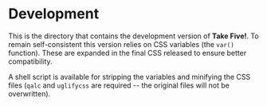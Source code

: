 # Development

This is the directory that contains the development version of **Take Five!**.
To remain self-consistent this version relies on CSS variables (the `var()`
function). These are expanded in the final CSS released to ensure better
compatibility.

A shell script is available for stripping the variables and minifying the CSS
files (`qalc` and `uglifycss` are required -- the original files will not be
overwritten).

